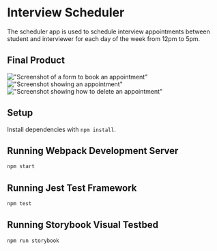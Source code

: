 # Interview Scheduler

The scheduler app is used to schedule interview appointments between student and interviewer for each day of the week from 12pm to 5pm.

## Final Product

!["Screenshot of a form to book an appointment"]()
!["Screenshot showing an appointment"]()
!["Screenshot showing how to delete an appointment"]()


## Setup

Install dependencies with `npm install`.

## Running Webpack Development Server

```sh
npm start
```

## Running Jest Test Framework

```sh
npm test
```

## Running Storybook Visual Testbed

```sh
npm run storybook
```

